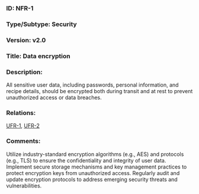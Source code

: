 ### ID: NFR-1
 
### Type/Subtype: Security

### Version: v2.0
 
### Title: Data encryption 
  
### Description: 
All sensitive user data, including passwords, personal information, and recipe details, should be encrypted both during transit and at rest to prevent unauthorized access or data breaches.

### Relations: 

[UFR-1](https://github.com/carmensat/RECIPE-ROULETTE/blob/main/REQUIREMENTS/UFR-1.md), 
[UFR-2](https://github.com/carmensat/RECIPE-ROULETTE/blob/main/REQUIREMENTS/UFR-2.md)

### Comments: 
Utilize industry-standard encryption algorithms (e.g., AES) and protocols (e.g., TLS) to ensure the confidentiality and integrity of user data. Implement secure storage mechanisms and key management practices to protect encryption keys from unauthorized access. Regularly audit and update encryption protocols to address emerging security threats and vulnerabilities.
